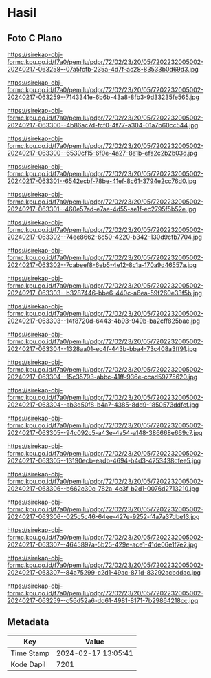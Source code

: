 # Hasil

## Foto C Plano

https://sirekap-obj-formc.kpu.go.id/f7a0/pemilu/pdpr/72/02/23/20/05/7202232005002-20240217-063258--07a5fcfb-235a-4d7f-ac28-83533b0d69d3.jpg

https://sirekap-obj-formc.kpu.go.id/f7a0/pemilu/pdpr/72/02/23/20/05/7202232005002-20240217-063259--7143341e-6b6b-43a8-8fb3-9d33235fe565.jpg

https://sirekap-obj-formc.kpu.go.id/f7a0/pemilu/pdpr/72/02/23/20/05/7202232005002-20240217-063300--4b86ac7d-fcf0-4f77-a304-01a7b60cc544.jpg

https://sirekap-obj-formc.kpu.go.id/f7a0/pemilu/pdpr/72/02/23/20/05/7202232005002-20240217-063300--6530cf15-6f0e-4a27-8e1b-efa2c2b2b03d.jpg

https://sirekap-obj-formc.kpu.go.id/f7a0/pemilu/pdpr/72/02/23/20/05/7202232005002-20240217-063301--6542ecbf-78be-41ef-8c61-3794e2cc76d0.jpg

https://sirekap-obj-formc.kpu.go.id/f7a0/pemilu/pdpr/72/02/23/20/05/7202232005002-20240217-063301--460e57ad-e7ae-4d55-ae1f-ec2795f5b52e.jpg

https://sirekap-obj-formc.kpu.go.id/f7a0/pemilu/pdpr/72/02/23/20/05/7202232005002-20240217-063302--74ee8662-6c50-4220-b342-130d9cfb7704.jpg

https://sirekap-obj-formc.kpu.go.id/f7a0/pemilu/pdpr/72/02/23/20/05/7202232005002-20240217-063302--7cabeef8-6eb5-4e12-8c1a-170a9d46557a.jpg

https://sirekap-obj-formc.kpu.go.id/f7a0/pemilu/pdpr/72/02/23/20/05/7202232005002-20240217-063303--b3287446-bbe6-440c-a6ea-59f260e33f5b.jpg

https://sirekap-obj-formc.kpu.go.id/f7a0/pemilu/pdpr/72/02/23/20/05/7202232005002-20240217-063303--14f8720d-6443-4b93-949b-ba2cff825bae.jpg

https://sirekap-obj-formc.kpu.go.id/f7a0/pemilu/pdpr/72/02/23/20/05/7202232005002-20240217-063304--1328aa01-ec4f-443b-bba4-73c408a3ff91.jpg

https://sirekap-obj-formc.kpu.go.id/f7a0/pemilu/pdpr/72/02/23/20/05/7202232005002-20240217-063304--15c35793-abbc-41ff-936e-ccad59775620.jpg

https://sirekap-obj-formc.kpu.go.id/f7a0/pemilu/pdpr/72/02/23/20/05/7202232005002-20240217-063304--ab3d50f8-b4a7-4385-8dd9-1850573ddfcf.jpg

https://sirekap-obj-formc.kpu.go.id/f7a0/pemilu/pdpr/72/02/23/20/05/7202232005002-20240217-063305--94c092c5-a43e-4a54-a148-386668e669c7.jpg

https://sirekap-obj-formc.kpu.go.id/f7a0/pemilu/pdpr/72/02/23/20/05/7202232005002-20240217-063305--13190ecb-eadb-4694-b4d3-4753438cfee5.jpg

https://sirekap-obj-formc.kpu.go.id/f7a0/pemilu/pdpr/72/02/23/20/05/7202232005002-20240217-063306--b662c30c-782a-4e3f-b2d1-0076d2713210.jpg

https://sirekap-obj-formc.kpu.go.id/f7a0/pemilu/pdpr/72/02/23/20/05/7202232005002-20240217-063306--025c5c46-64ee-427e-9252-f4a7a37dbe13.jpg

https://sirekap-obj-formc.kpu.go.id/f7a0/pemilu/pdpr/72/02/23/20/05/7202232005002-20240217-063307--4645897a-5b25-429e-ace1-41de06e1f7e2.jpg

https://sirekap-obj-formc.kpu.go.id/f7a0/pemilu/pdpr/72/02/23/20/05/7202232005002-20240217-063307--84a75299-c2d1-49ac-871d-83292acbddac.jpg

https://sirekap-obj-formc.kpu.go.id/f7a0/pemilu/pdpr/72/02/23/20/05/7202232005002-20240217-063259--c56d52a6-dd61-4981-8171-7b29864218cc.jpg


## Metadata

| Key        | Value               |
| ---------- | ------------------- |
| Time Stamp | 2024-02-17 13:05:41 |
| Kode Dapil | 7201                |



